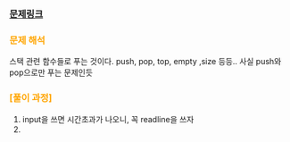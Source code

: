     
### [문제링크](https://www.acmicpc.net/problem/10828)

### <span style="color:orange"> 문제 해석 </span>
스택 관련 함수들로 푸는 것이다. push, pop, top, empty ,size 등등..
사실 push와 pop으로만 푸는 문제인듯


### 

### <span style="color:orange"> [풀이 과정] </span>
1. input을 쓰면 시간초과가 나오니, 꼭 readline을 쓰자
2. 
